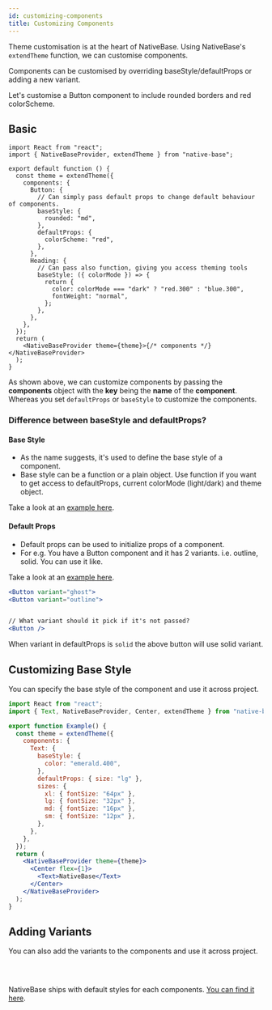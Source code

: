 ```yaml
---
id: customizing-components
title: Customizing Components
---
```


Theme customisation is at the heart of NativeBase. Using NativeBase's `extendTheme` function, we can customise components.

Components can be customised by overriding baseStyle/defaultProps or adding a new variant.

Let's customise a Button component to include rounded borders and red colorScheme.

## Basic

```tsx
import React from "react";
import { NativeBaseProvider, extendTheme } from "native-base";

export default function () {
  const theme = extendTheme({
    components: {
      Button: {
        // Can simply pass default props to change default behaviour of components.
        baseStyle: {
          rounded: "md",
        },
        defaultProps: {
          colorScheme: "red",
        },
      },
      Heading: {
        // Can pass also function, giving you access theming tools
        baseStyle: ({ colorMode }) => {
          return {
            color: colorMode === "dark" ? "red.300" : "blue.300",
            fontWeight: "normal",
          };
        },
      },
    },
  });
  return (
    <NativeBaseProvider theme={theme}>{/* components */}</NativeBaseProvider>
  );
}
```

As shown above, we can customize components by passing the **components** object with the **key** being the **name** of the **component**. Whereas you set `defaultProps` or `baseStyle` to customize the components.

### Difference between baseStyle and defaultProps?

#### Base Style

- As the name suggests, it's used to define the base style of a component.
- Base style can be a function or a plain object. Use function if you want to get access to defaultProps, current colorMode (light/dark) and theme object.

Take a look at an [example here](https://github.com/GeekyAnts/NativeBase/blob/v3.1.0/src/theme/components/button.ts#L5).

#### Default Props

- Default props can be used to initialize props of a component.
- For e.g. You have a Button component and it has 2 variants. i.e. outline, solid. You can use it like.

Take a look at an [example here](https://github.com/GeekyAnts/NativeBase/blob/v3.1.0/src/theme/components/button.ts#L201).

```jsx
<Button variant="ghost">
<Button variant="outline">


// What variant should it pick if it's not passed?
<Button />
```

When variant in defaultProps is `solid` the above button will use solid variant.

## Customizing Base Style

You can specify the base style of the component and use it across project.

```jsx isLive=true
import React from "react";
import { Text, NativeBaseProvider, Center, extendTheme } from "native-base";

export function Example() {
  const theme = extendTheme({
    components: {
      Text: {
        baseStyle: {
          color: "emerald.400",
        },
        defaultProps: { size: "lg" },
        sizes: {
          xl: { fontSize: "64px" },
          lg: { fontSize: "32px" },
          md: { fontSize: "16px" },
          sm: { fontSize: "12px" },
        },
      },
    },
  });
  return (
    <NativeBaseProvider theme={theme}>
      <Center flex={1}>
        <Text>NativeBase</Text>
      </Center>
    </NativeBaseProvider>
  );
}
```

## Adding Variants

You can also add the variants to the components and use it across project.

```ComponentSnackPlayer path=theme,Custom,CustomizingVariant.tsx

```

<br />

NativeBase ships with default styles for each components. [You can find it here](https://github.com/GeekyAnts/NativeBase/tree/v3.1.0/src/theme/components).
